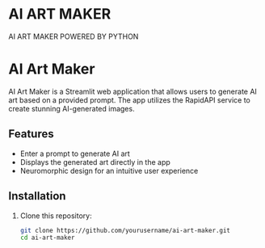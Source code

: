 # AI ART MAKER
AI ART MAKER POWERED BY PYTHON
# AI Art Maker

AI Art Maker is a Streamlit web application that allows users to generate AI art based on a provided prompt. The app utilizes the RapidAPI service to create stunning AI-generated images.

## Features

- Enter a prompt to generate AI art
- Displays the generated art directly in the app
- Neuromorphic design for an intuitive user experience

## Installation

1. Clone this repository:
   ```bash
   git clone https://github.com/yourusername/ai-art-maker.git
   cd ai-art-maker
